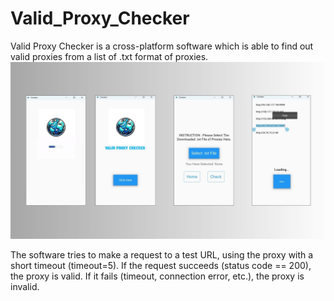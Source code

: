 # Valid_Proxy_Checker
 Valid Proxy Checker is a cross-platform software which is able to find out valid proxies from a list of .txt format of proxies. 
![image alt](https://github.com/Fouad-Showmik/Valid_Proxy_Checker/blob/a1e81722764e32e1bdd6bae7fa767daeb0558c06/UI.jpg)

The software tries to make a request to a test URL, using the proxy with a short timeout (timeout=5). If the request succeeds (status code == 200), the proxy is valid. If it fails (timeout, connection error, etc.), the proxy is invalid.

